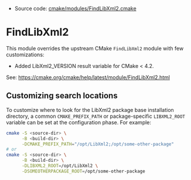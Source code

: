 <!-- This is auto-generated file. -->
* Source code: [cmake/modules/FindLibXml2.cmake](https://github.com/petk/php-build-system/blob/master/cmake/cmake/modules/FindLibXml2.cmake)

# FindLibXml2

This module overrides the upstream CMake `FindLibXml2` module with few
customizations:

* Added LibXml2_VERSION result variable for CMake < 4.2.

See: https://cmake.org/cmake/help/latest/module/FindLibXml2.html

## Customizing search locations

To customize where to look for the LibXml2 package base
installation directory, a common `CMAKE_PREFIX_PATH` or
package-specific `LIBXML2_ROOT` variable can be set at
the configuration phase. For example:

```sh
cmake -S <source-dir> \
      -B <build-dir> \
      -DCMAKE_PREFIX_PATH="/opt/LibXml2;/opt/some-other-package"
# or
cmake -S <source-dir> \
      -B <build-dir> \
      -DLIBXML2_ROOT=/opt/LibXml2 \
      -DSOMEOTHERPACKAGE_ROOT=/opt/some-other-package
```
